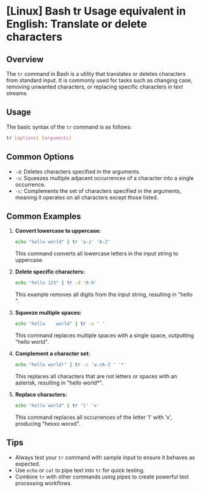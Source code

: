 # [Linux] Bash tr Usage equivalent in English: Translate or delete characters

## Overview
The `tr` command in Bash is a utility that translates or deletes characters from standard input. It is commonly used for tasks such as changing case, removing unwanted characters, or replacing specific characters in text streams.

## Usage
The basic syntax of the `tr` command is as follows:

```bash
tr [options] [arguments]
```

## Common Options
- `-d`: Deletes characters specified in the arguments.
- `-s`: Squeezes multiple adjacent occurrences of a character into a single occurrence.
- `-c`: Complements the set of characters specified in the arguments, meaning it operates on all characters except those listed.

## Common Examples

1. **Convert lowercase to uppercase:**
   ```bash
   echo "hello world" | tr 'a-z' 'A-Z'
   ```
   This command converts all lowercase letters in the input string to uppercase.

2. **Delete specific characters:**
   ```bash
   echo "hello 123" | tr -d '0-9'
   ```
   This example removes all digits from the input string, resulting in "hello ".

3. **Squeeze multiple spaces:**
   ```bash
   echo "hello    world" | tr -s ' '
   ```
   This command replaces multiple spaces with a single space, outputting "hello world".

4. **Complement a character set:**
   ```bash
   echo "hello world!" | tr -c 'a-zA-Z ' '*'
   ```
   This replaces all characters that are not letters or spaces with an asterisk, resulting in "hello world*".

5. **Replace characters:**
   ```bash
   echo "hello world" | tr 'l' 'x'
   ```
   This command replaces all occurrences of the letter 'l' with 'x', producing "hexxo worxd".

## Tips
- Always test your `tr` command with sample input to ensure it behaves as expected.
- Use `echo` or `cat` to pipe text into `tr` for quick testing.
- Combine `tr` with other commands using pipes to create powerful text processing workflows.